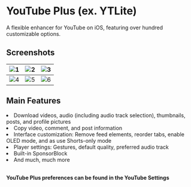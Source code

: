 # YouTube Plus (ex. YTLite)
A flexible enhancer for YouTube on iOS, featuring over hundred customizable options.

## Screenshots
| ![1](https://github.com/user-attachments/assets/3a761963-0fca-4a4d-8a39-eb491317bef9) | ![2](https://github.com/user-attachments/assets/a5b5821e-534f-4407-83e6-e1cf077211d8) | ![3](https://github.com/user-attachments/assets/13ef6bca-a49d-42f5-b2cb-f9ede7d6bb9f) |
|---|---|---|
| ![4](https://github.com/user-attachments/assets/fae36b65-89c9-473a-b40f-334bf1d69e75) | ![5](https://github.com/user-attachments/assets/1e989ff4-f843-467f-94ad-3195c2e3cb83) | ![6](https://github.com/user-attachments/assets/c4fb5ef6-0bd3-4eaf-ad3e-903bad115024) |

## Main Features
<li>Download videos, audio (including audio track selection), thumbnails, posts, and profile pictures</li>
<li>Copy video, comment, and post information</li>
<li>Interface customization: Remove feed elements, reorder tabs, enable OLED mode, and as use Shorts-only mode</li>
<li>Player settings: Gestures, default quality, preferred audio track</li>
<li>Built-in SponsorBlock</li>
<li>And much, much more</li>
<br>


**YouTube Plus preferences can be found in the YouTube Settings**
